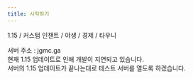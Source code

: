 ```yaml
---
title: 시작하기
---
```


1\.15 / 커스텀 인챈트 / 야생 / 경제 / 타우니

서버 주소 : jgmc.ga<br>현재 1.15 업데이트로 인해 개발이 지연되고 있습니다.<br>서버의 1.15 업데이트가 끝나는대로 테스트 서버를 열도록 하겠습니다.
